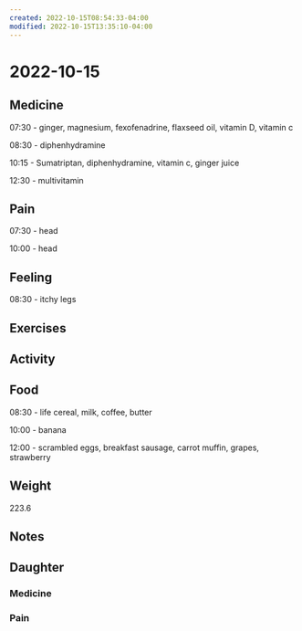 ```yaml
---
created: 2022-10-15T08:54:33-04:00
modified: 2022-10-15T13:35:10-04:00
---
```


# 2022-10-15

## Medicine

07:30 - ginger, magnesium, fexofenadrine, flaxseed oil, vitamin D, vitamin c 

08:30 - diphenhydramine 

10:15 - Sumatriptan, diphenhydramine, vitamin c, ginger juice

12:30 - multivitamin 

## Pain

07:30 - head

10:00 - head 

## Feeling

08:30 - itchy legs

## Exercises


## Activity


## Food

08:30 - life cereal, milk, coffee, butter 

10:00 - banana

12:00 - scrambled eggs, breakfast sausage, carrot muffin, grapes, strawberry 

## Weight

223.6

## Notes


## Daughter


### Medicine


### Pain
